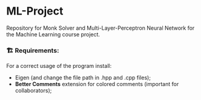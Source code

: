 # ML-Project
Repository for Monk Solver and Multi-Layer-Perceptron Neural Network for the Machine Learning course project.


### 🏗️ Requirements:
For a correct usage of the program install: 
- Eigen (and change the file path in .hpp and .cpp files);
-  **Better Comments** extension for colored comments (important for collaborators); 
